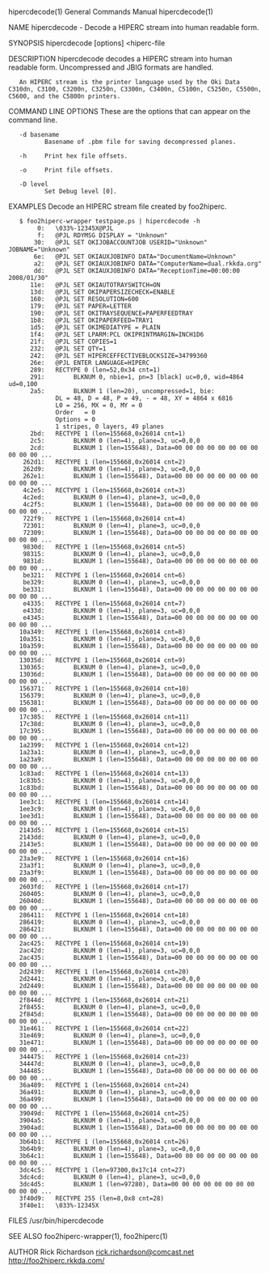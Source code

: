 hipercdecode(1)                                                                            General Commands Manual                                                                            hipercdecode(1)

NAME
       hipercdecode - Decode a HIPERC stream into human readable form.

SYNOPSIS
       hipercdecode [options] <hiperc-file

DESCRIPTION
       hipercdecode decodes a HIPERC stream into human readable form.  Uncompressed and JBIG formats are handled.

       An HIPERC stream is the printer language used by the Oki Data C310dn, C3100, C3200n, C3250n, C3300n, C3400n, C5100n, C5250n, C5500n, C5600, and the C5800n printers.

COMMAND LINE OPTIONS
       These are the options that can appear on the command line.

       -d basename
              Basename of .pbm file for saving decompressed planes.

       -h     Print hex file offsets.

       -o     Print file offsets.

       -D level
              Set Debug level [0].

EXAMPLES
       Decode an HIPERC stream file created by foo2hiperc.

       $ foo2hiperc-wrapper testpage.ps | hipercdecode -h
            0:   \033%-12345X@PJL
            f:   @PJL RDYMSG DISPLAY = "Unknown"
           30:   @PJL SET OKIJOBACCOUNTJOB USERID="Unknown" JOBNAME="Unknown"
           6e:   @PJL SET OKIAUXJOBINFO DATA="DocumentName=Unknown"
           a2:   @PJL SET OKIAUXJOBINFO DATA="ComputerName=dual.rkkda.org"
           dd:   @PJL SET OKIAUXJOBINFO DATA="ReceptionTime=00:00:00 2008/01/30"
          11e:   @PJL SET OKIAUTOTRAYSWITCH=ON
          13d:   @PJL SET OKIPAPERSIZECHECK=ENABLE
          160:   @PJL SET RESOLUTION=600
          179:   @PJL SET PAPER=LETTER
          190:   @PJL SET OKITRAYSEQUENCE=PAPERFEEDTRAY
          1b8:   @PJL SET OKIPAPERFEED=TRAY1
          1d5:   @PJL SET OKIMEDIATYPE = PLAIN
          1f4:   @PJL SET LPARM:PCL OKIPRINTMARGIN=INCH1D6
          21f:   @PJL SET COPIES=1
          232:   @PJL SET QTY=1
          242:   @PJL SET HIPERCEFFECTIVEBLOCKSIZE=34799360
          26e:   @PJL ENTER LANGUAGE=HIPERC
          289:   RECTYPE 0 (len=52,0x34 cnt=1)
          291:        BLKNUM 0, nbie=1, pn=3 [black] uc=0,0, wid=4864 ud=0,100
          2a5:        BLKNUM 1 (len=20), uncompressed=1, bie:
                 DL = 48, D = 48, P = 49, - = 48, XY = 4864 x 6816
                 L0 = 256, MX = 0, MY = 0
                 Order   = 0
                 Options = 0
                 1 stripes, 0 layers, 49 planes
          2bd:   RECTYPE 1 (len=155668,0x26014 cnt=1)
          2c5:        BLKNUM 0 (len=4), plane=3, uc=0,0,0
          2cd:        BLKNUM 1 (len=155648), Data=00 00 00 00 00 00 00 00 00 00 00 ...
        262d1:   RECTYPE 1 (len=155668,0x26014 cnt=2)
        262d9:        BLKNUM 0 (len=4), plane=3, uc=0,0,0
        262e1:        BLKNUM 1 (len=155648), Data=00 00 00 00 00 00 00 00 00 00 00 ...
        4c2e5:   RECTYPE 1 (len=155668,0x26014 cnt=3)
        4c2ed:        BLKNUM 0 (len=4), plane=3, uc=0,0,0
        4c2f5:        BLKNUM 1 (len=155648), Data=00 00 00 00 00 00 00 00 00 00 00 ...
        722f9:   RECTYPE 1 (len=155668,0x26014 cnt=4)
        72301:        BLKNUM 0 (len=4), plane=3, uc=0,0,0
        72309:        BLKNUM 1 (len=155648), Data=00 00 00 00 00 00 00 00 00 00 00 ...
        9830d:   RECTYPE 1 (len=155668,0x26014 cnt=5)
        98315:        BLKNUM 0 (len=4), plane=3, uc=0,0,0
        9831d:        BLKNUM 1 (len=155648), Data=00 00 00 00 00 00 00 00 00 00 00 ...
        be321:   RECTYPE 1 (len=155668,0x26014 cnt=6)
        be329:        BLKNUM 0 (len=4), plane=3, uc=0,0,0
        be331:        BLKNUM 1 (len=155648), Data=00 00 00 00 00 00 00 00 00 00 00 ...
        e4335:   RECTYPE 1 (len=155668,0x26014 cnt=7)
        e433d:        BLKNUM 0 (len=4), plane=3, uc=0,0,0
        e4345:        BLKNUM 1 (len=155648), Data=00 00 00 00 00 00 00 00 00 00 00 ...
       10a349:   RECTYPE 1 (len=155668,0x26014 cnt=8)
       10a351:        BLKNUM 0 (len=4), plane=3, uc=0,0,0
       10a359:        BLKNUM 1 (len=155648), Data=00 00 00 00 00 00 00 00 00 00 00 ...
       13035d:   RECTYPE 1 (len=155668,0x26014 cnt=9)
       130365:        BLKNUM 0 (len=4), plane=3, uc=0,0,0
       13036d:        BLKNUM 1 (len=155648), Data=00 00 00 00 00 00 00 00 00 00 00 ...
       156371:   RECTYPE 1 (len=155668,0x26014 cnt=10)
       156379:        BLKNUM 0 (len=4), plane=3, uc=0,0,0
       156381:        BLKNUM 1 (len=155648), Data=00 00 00 00 00 00 00 00 00 00 00 ...
       17c385:   RECTYPE 1 (len=155668,0x26014 cnt=11)
       17c38d:        BLKNUM 0 (len=4), plane=3, uc=0,0,0
       17c395:        BLKNUM 1 (len=155648), Data=00 00 00 00 00 00 00 00 00 00 00 ...
       1a2399:   RECTYPE 1 (len=155668,0x26014 cnt=12)
       1a23a1:        BLKNUM 0 (len=4), plane=3, uc=0,0,0
       1a23a9:        BLKNUM 1 (len=155648), Data=00 00 00 00 00 00 00 00 00 00 00 ...
       1c83ad:   RECTYPE 1 (len=155668,0x26014 cnt=13)
       1c83b5:        BLKNUM 0 (len=4), plane=3, uc=0,0,0
       1c83bd:        BLKNUM 1 (len=155648), Data=00 00 00 00 00 00 00 00 00 00 00 ...
       1ee3c1:   RECTYPE 1 (len=155668,0x26014 cnt=14)
       1ee3c9:        BLKNUM 0 (len=4), plane=3, uc=0,0,0
       1ee3d1:        BLKNUM 1 (len=155648), Data=00 00 00 00 00 00 00 00 00 00 00 ...
       2143d5:   RECTYPE 1 (len=155668,0x26014 cnt=15)
       2143dd:        BLKNUM 0 (len=4), plane=3, uc=0,0,0
       2143e5:        BLKNUM 1 (len=155648), Data=00 00 00 00 00 00 00 00 00 00 00 ...
       23a3e9:   RECTYPE 1 (len=155668,0x26014 cnt=16)
       23a3f1:        BLKNUM 0 (len=4), plane=3, uc=0,0,0
       23a3f9:        BLKNUM 1 (len=155648), Data=00 00 00 00 00 00 00 00 00 00 00 ...
       2603fd:   RECTYPE 1 (len=155668,0x26014 cnt=17)
       260405:        BLKNUM 0 (len=4), plane=3, uc=0,0,0
       26040d:        BLKNUM 1 (len=155648), Data=00 00 00 00 00 00 00 00 00 00 00 ...
       286411:   RECTYPE 1 (len=155668,0x26014 cnt=18)
       286419:        BLKNUM 0 (len=4), plane=3, uc=0,0,0
       286421:        BLKNUM 1 (len=155648), Data=00 00 00 00 00 00 00 00 00 00 00 ...
       2ac425:   RECTYPE 1 (len=155668,0x26014 cnt=19)
       2ac42d:        BLKNUM 0 (len=4), plane=3, uc=0,0,0
       2ac435:        BLKNUM 1 (len=155648), Data=00 00 00 00 00 00 00 00 00 00 00 ...
       2d2439:   RECTYPE 1 (len=155668,0x26014 cnt=20)
       2d2441:        BLKNUM 0 (len=4), plane=3, uc=0,0,0
       2d2449:        BLKNUM 1 (len=155648), Data=00 00 00 00 00 00 00 00 00 00 00 ...
       2f844d:   RECTYPE 1 (len=155668,0x26014 cnt=21)
       2f8455:        BLKNUM 0 (len=4), plane=3, uc=0,0,0
       2f845d:        BLKNUM 1 (len=155648), Data=00 00 00 00 00 00 00 00 00 00 00 ...
       31e461:   RECTYPE 1 (len=155668,0x26014 cnt=22)
       31e469:        BLKNUM 0 (len=4), plane=3, uc=0,0,0
       31e471:        BLKNUM 1 (len=155648), Data=00 00 00 00 00 00 00 00 00 00 00 ...
       344475:   RECTYPE 1 (len=155668,0x26014 cnt=23)
       34447d:        BLKNUM 0 (len=4), plane=3, uc=0,0,0
       344485:        BLKNUM 1 (len=155648), Data=00 00 00 00 00 00 00 00 00 00 00 ...
       36a489:   RECTYPE 1 (len=155668,0x26014 cnt=24)
       36a491:        BLKNUM 0 (len=4), plane=3, uc=0,0,0
       36a499:        BLKNUM 1 (len=155648), Data=00 00 00 00 00 00 00 00 00 00 00 ...
       39049d:   RECTYPE 1 (len=155668,0x26014 cnt=25)
       3904a5:        BLKNUM 0 (len=4), plane=3, uc=0,0,0
       3904ad:        BLKNUM 1 (len=155648), Data=00 00 00 00 00 00 00 00 00 00 00 ...
       3b64b1:   RECTYPE 1 (len=155668,0x26014 cnt=26)
       3b64b9:        BLKNUM 0 (len=4), plane=3, uc=0,0,0
       3b64c1:        BLKNUM 1 (len=155648), Data=00 00 00 00 00 00 00 00 00 00 00 ...
       3dc4c5:   RECTYPE 1 (len=97300,0x17c14 cnt=27)
       3dc4cd:        BLKNUM 0 (len=4), plane=3, uc=0,0,0
       3dc4d5:        BLKNUM 1 (len=97280), Data=00 00 00 00 00 00 00 00 00 00 00 ...
       3f40d9:   RECTYPE 255 (len=8,0x8 cnt=28)
       3f40e1:   \033%-12345X

FILES
       /usr/bin/hipercdecode

SEE ALSO
       foo2hiperc-wrapper(1), foo2hiperc(1)

AUTHOR
       Rick Richardson <rick.richardson@comcast.net>
       http://foo2hiperc.rkkda.com/

